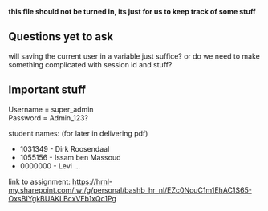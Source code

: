 **this file should not be turned in, its just for us to keep track of some stuff**

## Questions yet to ask
will saving the current user in a variable just suffice? or do we need to make something complicated with session id and stuff?

## Important stuff
Username = super_admin  
Password = Admin_123?

student names: (for later in delivering pdf)
- 1031349 - Dirk Roosendaal
- 1055156 - Issam ben Massoud 
- 0000000 - Levi ...

link to assignment: https://hrnl-my.sharepoint.com/:w:/g/personal/bashb_hr_nl/EZc0NouC1m1EhAC1S65-OxsBIYgkBUAKLBcxVFb1xQc1Pg
